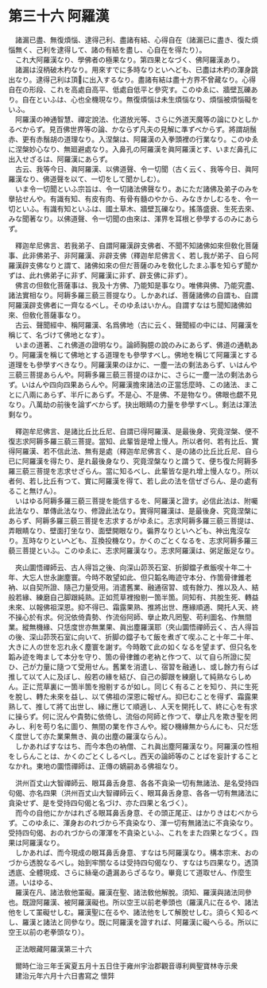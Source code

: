 # 第三十六 阿羅漢
　諸漏已盡、無復煩惱、逮得己利、盡諸有結、心得自在（諸漏已に盡き、復た煩惱無く、己利を逮得して、諸の有結を盡し、心自在を得たり）。  
　これ大阿羅漢なり、學佛者の極果なり。第四果となづく、佛阿羅漢あり。  
　諸漏は沒柄破木杓なり。用來すでに多時なりといへども、已盡は木杓の渾身跳出なり。逮得己利は頂𩕳に出入するなり。盡諸有結は盡十方界不曾藏なり。心得自在の形段、これを高處自高平、低處自低平と參究す。このゆゑに、牆壁瓦礫あり。自在といふは、心也全機現なり。無復煩惱は未生煩惱なり、煩惱被煩惱礙をいふ。  
　阿羅漢の神通智慧、禪定說法、化道放光等、さらに外道天魔等の論にひとしかるべからず。見百佛世界等の論、かならず凡夫の見解に準ずべからず。將謂胡鬚赤、更有赤鬚胡の道理なり。入涅槃は、阿羅漢の入拳頭裡の行業なり。このゆゑに涅槃妙心なり、無廻避處なり。入鼻孔の阿羅漢を眞阿羅漢とす、いまだ鼻孔に出入せざるは、阿羅漢にあらず。  
　古云、我等今日、眞阿羅漢、以佛道聲、令一切聞（古く云く、我等今日、眞阿羅漢なり、佛道聲を以て、一切をして聞かしむ）。  
　いま令一切聞といふ宗旨は、令一切諸法佛聲なり。あにただ諸佛及弟子のみを擧拈せんや。有識有知、有皮有肉、有骨有髓のやから、みなきかしむるを、令一切といふ。有識有知といふは、國土草木、牆壁瓦礫なり。搖落盛衰、生死去來、みな聞著なり。以佛道聲、令一切聞の由來は、渾界を耳根と參學するのみにあらず。  
  
　釋迦牟尼佛言、若我弟子、自謂阿羅漢辟支佛者、不聞不知諸佛如來但敎化菩薩事、此非佛弟子、非阿羅漢、非辟支佛（釋迦牟尼佛言く、若し我が弟子、自ら阿羅漢辟支佛なりと謂て、諸佛如來の但だ菩薩のみを敎化したまふ事を知らず聞かずは、此れ佛弟子に非ず、阿羅漢に非ず、辟支佛に非ず）。  
　佛言の但敎化菩薩事は、我及十方佛、乃能知是事なり。唯佛與佛、乃能究盡、諸法實相なり。阿耨多羅三藐三菩提なり。しかあれば、菩薩諸佛の自謂も、自謂阿羅漢辟支佛者に一齊なるべし。そのゆゑはいかん。自謂すなはち聞知諸佛如來、但敎化菩薩事なり。  
　古云、聲聞經中、稱阿羅漢、名爲佛地（古に云く、聲聞經の中には、阿羅漢を稱じて、名づけて佛地となす）。  
　いまの道著、これ佛道の證明なり。論師胸臆の說のみにあらず、佛道の通軌あり。阿羅漢を稱じて佛地とする道理をも參學すべし。佛地を稱じて阿羅漢とする道理をも參學すべきなり。阿羅漢果のほかに、一塵一法の剩法あらず、いはんや三藐三菩提あらんや。阿耨多羅三藐三菩提のほかに、さらに一塵一法の剩法あらず。いはんや四向四果あらんや。阿羅漢擔來諸法の正當恁麼時、この諸法、まことに八兩にあらず、半斤にあらず。不是心、不是佛、不是物なり。佛眼也覷不見なり。八萬劫の前後を論ずべからず。抉出眼睛の力量を參學すべし。剩法は渾法剩なり。  
  
　釋迦牟尼佛言、是諸比丘比丘尼、自謂已得阿羅漢、是最後身、究竟涅槃、便不復志求阿耨多羅三藐三菩提。當知、此輩皆是增上慢人。所以者何、若有比丘、實得阿羅漢、若不信此法、無有是處（釋迦牟尼佛言く、是の諸の比丘比丘尼、自ら已に阿羅漢を得たり、是れ最後身なり、究竟涅槃なりと謂うて、便ち復た阿耨多羅三藐三菩提を志求せざらん。當に知るべし、此輩皆な是れ增上慢人なり。所以者何、若し比丘有つて、實に阿羅漢を得て、若し此の法を信ぜざらん、是の處有ること無けん）。  
　いはゆる阿耨多羅三藐三菩提を能信するを、阿羅漢と證す。必信此法は、附囑此法なり、單傳此法なり、修證此法なり。實得阿羅漢は、是最後身、究竟涅槃にあらず、阿耨多羅三藐三菩提を志求するがゆゑに。志求阿耨多羅三藐三菩提は、弄眼睛なり、壁面打坐なり、面壁開眼なり。徧界なりといへども、神出鬼沒なり。亙時なりといへども、互換投機なり。かくのごとくなるを、志求阿耨多羅三藐三菩提といふ。このゆゑに、志求阿羅漢なり。志求阿羅漢は、粥足飯足なり。  
  
　夾山圜悟禪師云、古人得旨之後、向深山茆茨石室、折脚鐺子煮飯喫十年二十年、大忘人世永謝塵寰。今時不敢望如此、但只韜名晦迹守本分、作箇骨律錐老衲、以自契所證、隨己力量受用。消遣舊業、融通宿習󠄁、或有餘力、推以及人、結般若緣、練磨自己脚跟純熟。正如荒草裡撥剔一箇半箇。同知有、共脫生死、轉益未來、以報佛祖深恩。抑不得已、霜露果熟、推將出世、應緣順適、開托人天、終不操心於有求。何況依倚貴勢、作流俗阿師、擧止欺凡罔聖、苟利圖名、作無間業。縱無機緣、只恁度世亦無業果、眞出塵羅漢耶（夾山圜悟禪師云く、古人得旨の後、深山茆茨石室に向いて、折脚の鐺子もて飯を煮ぎて喫ふこと十年二十年、大きに人の世を忘れ永く塵寰を謝す。今時敢て此の如くなるを望まず、但只名を韜み迹を晦まして本分を守り、箇の骨律錐の老衲と作つて、以て自ら所證に契ひ、己が力量に隨つて受用せん。舊業を消遣し、宿習󠄁を融通し、或し餘力有らば推して以て人に及ぼし、般若の緣を結び、自己の脚跟を練磨して純熟ならしめん。正に荒草裏に一箇半箇を撥剔するが如し。同じく有ることを知り、共に生死を脫し、轉た未來を益し、以て佛祖の深恩に報ぜん。抑已むことを得ず、霜露果熟して、推して將て出世し、緣に應じて順適し、人天を開托して、終に心を有求に操らず。何に況んや貴勢に依倚し、流俗の阿師と作つて、擧止凡を欺き聖を罔みし、利を苟り名に圖り、無間の業を作さんや。縱ひ機緣無からんにも、只だ恁く度世して亦た業果無き、眞の出塵の羅漢ならん）。  
　しかあればすなはち、而今本色の衲僧、これ眞出塵阿羅漢なり。阿羅漢の性相をしらんことは、かくのごとくしるべし。西天の論師等のことばを妄計することなかれ。東地の圜悟禪師は、正傳の嫡嗣ある佛祖なり。  
  
　洪州百丈山大智禪師云、眼耳鼻舌身意、各各不貪染一切有無諸法、是名受持四句偈、亦名四果（洪州百丈山大智禪師云く、眼耳鼻舌身意、各各一切有無諸法に貪染せず、是を受持四句偈と名づけ、亦た四果と名づく）。  
　而今の自他にかかはれざる眼耳鼻舌身意、その頭正尾正、はかりきはむべからず。このゆゑに、渾身おのれづから不貪染なり、渾一切有無諸法に不貪染なり。受持四句偈、おのれづからの渾渾を不貪染といふ、これをまた四果となづく。四果は阿羅漢なり。  
　しかあれば、而今現成の眼耳鼻舌身意、すなはち阿羅漢なり。構本宗末、おのづから透脫なるべし。始到牢關なるは受持四句偈なり、すなはち四果なり。透頂透底、全體現成、さらに絲毫の遺漏あらざるなり。畢竟じて道取せん、作麼生道。いはゆる、  
　羅漢在凡、諸法敎他罣礙。羅漢在聖、諸法敎他解脫。須知、羅漢與諸法同參也。既證阿羅漢、被阿羅漢礙也。所以空王以前老拳頭也（羅漢凡に在るや、諸法他をして罣礙せしむ。羅漢聖に在るや、諸法他をして解脫せしむ。須らく知るべし、羅漢と諸法と同參なり。既に阿羅漢を證すれば、阿羅漢に礙へらる。所以に空王以前の老拳頭なり）。  
  
　正法眼藏阿羅漢第三十六  
  
　爾時仁治三年壬寅夏五月十五日住于雍州宇治郡觀音導利興聖寶林寺示衆  
　建治元年六月十六日書寫之 懷弉
